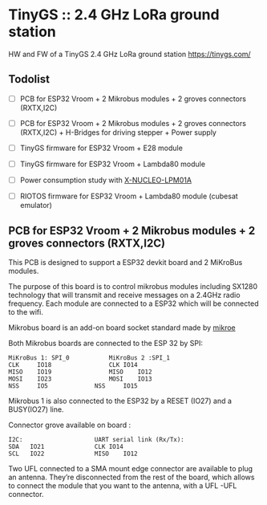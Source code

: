 # TinyGS :: 2.4 GHz LoRa ground station
HW and FW of a TinyGS 2.4 GHz LoRa ground station https://tinygs.com/


## Todolist
* [ ] PCB for ESP32 Vroom + 2 Mikrobus modules + 2 groves connectors (RXTX,I2C)
* [ ] PCB for ESP32 Vroom + 2 Mikrobus modules + 2 groves connectors (RXTX,I2C) + H-Bridges for driving stepper + Power supply
* [ ] TinyGS firmware for ESP32 Vroom + E28 module
* [ ] TinyGS firmware for ESP32 Vroom + Lambda80 module
* [ ] Power consumption study with [X-NUCLEO-LPM01A](https://www.st.com/en/evaluation-tools/x-nucleo-lpm01a.html)
* [ ] RIOTOS firmware for ESP32 Vroom + Lambda80 module (cubesat emulator)


## PCB for ESP32 Vroom + 2 Mikrobus modules + 2 groves connectors (RXTX,I2C)
This PCB is designed to support a ESP32 devkit board and 2 MiKroBus modules.

The purpose of this board is to control mikrobus modules including SX1280 technology that will transmit and receive messages on a 2.4GHz radio frequency. Each module are connected to a ESP32 which will be connected to the wifi.

Mikrobus board is an add-on board socket standard made by [mikroe](https://www.mikroe.com/mikrobus)

Both Mikrobus boards are connected to the ESP 32 by SPI:


	MiKroBus 1: SPI_0			MiKroBus 2 :SPI_1
	CLK     IO18				CLK	IO14
	MISO	IO19				MISO	IO12
	MOSI  	IO23				MOSI  	IO13
	NSS     IO5				NSS     IO15
	


Mikrobus 1 is also connected to the ESP32 by a RESET (IO27) and a BUSY(IO27) line.

Connector grove available on board :


	I2C:					UART serial link (Rx/Tx):
	SDA   IO21				CLK	IO14
	SCL   IO22				MISO	IO12



Two UFL connected to a SMA mount edge connector are available to plug an antenna. They’re disconnected from the rest of the board, which allows to connect the module that you want to the antenna, with a UFL -UFL connector.

